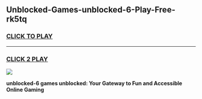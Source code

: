 
## Unblocked-Games-unblocked-6-Play-Free-rk5tq
<h3>
<a href="https://premium76.site?title=unblocked-6&ref=18A1">CLICK TO PLAY</a></h3>
<hr>

<h3>
<a href="https://premium76.site?title=unblocked-6&ref=18A1">CLICK 2 PLAY</a>
  
</h3>

<a href="https://premium76.site?title=unblocked-6&ref=18A1"><img src="https://clearcache.store/games.png"></a>


**unblocked-6 games unblocked: Your Gateway to Fun and Accessible Online Gaming**
